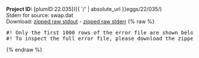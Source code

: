 **Project ID:** [plumID:22.035]({{ '/' | absolute_url }}eggs/22/035/)  
Stderr for source:  swap.dat   
Download: [zipped raw stdout](swap.dat.plumed.stdout.txt.zip) - [zipped raw stderr](swap.dat.plumed.stderr.txt.zip) 
{% raw %}
<pre>
#! Only the first 1000 rows of the error file are shown below
#! To inspect the full error file, please download the zipped raw stderr file above
</pre>
{% endraw %}
